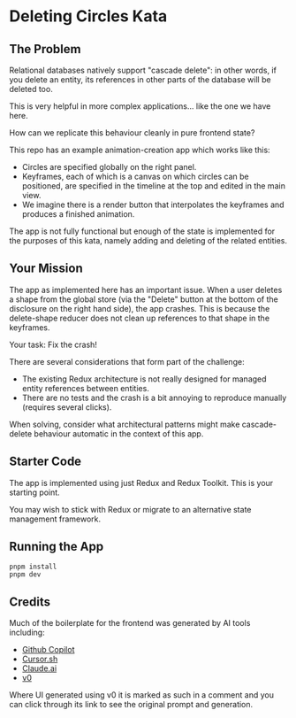 # Deleting Circles Kata

## The Problem

Relational databases natively support "cascade delete": in other words, if you delete an entity, its references in other parts of the database will be deleted too.

This is very helpful in more complex applications... like the one we have here.

How can we replicate this behaviour cleanly in pure frontend state?

This repo has an example animation-creation app which works like this:

- Circles are specified globally on the right panel.
- Keyframes, each of which is a canvas on which circles can be positioned, are specified in the timeline at the top and edited in the main view.
- We imagine there is a render button that interpolates the keyframes and produces a finished animation.

The app is not fully functional but enough of the state is implemented for the purposes of this kata, namely adding and deleting of the related entities.

## Your Mission

The app as implemented here has an important issue. When a user deletes a shape from the global store (via the "Delete" button at the bottom of the disclosure on the right hand side), the app crashes. This is because the delete-shape reducer does not clean up references to that shape in the keyframes.

Your task: Fix the crash!

There are several considerations that form part of the challenge:

- The existing Redux architecture is not really designed for managed entity references between entities.
- There are no tests and the crash is a bit annoying to reproduce manually (requires several clicks).

When solving, consider what architectural patterns might make cascade-delete behaviour automatic in the context of this app.

## Starter Code

The app is implemented using just Redux and Redux Toolkit. This is your starting point.

You may wish to stick with Redux or migrate to an alternative state management framework.

## Running the App

```shell
pnpm install
pnpm dev
```

## Credits

Much of the boilerplate for the frontend was generated by AI tools including:

- [Github Copilot](https://github.com/features/copilot)
- [Cursor.sh](https://cursor.sh/)
- [Claude.ai](https://claude.ai/)
- [v0](https://v0.dev)

Where UI generated using v0 it is marked as such in a comment and you can click through its link to see the original prompt and generation.
